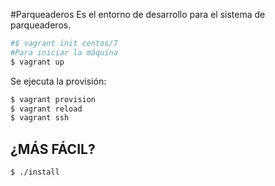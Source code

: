 #Parqueaderos
Es el entorno de desarrollo para el sistema de parqueaderos.
```bash
#$ vagrant init centos/7
#Para iniciar la máquina
$ vagrant up
```
Se ejecuta la provisión:
```bash
$ vagrant provision
$ vagrant reload
$ vagrant ssh
```

¿MÁS FÁCIL?
-----------
```bash
$ ./install
```
